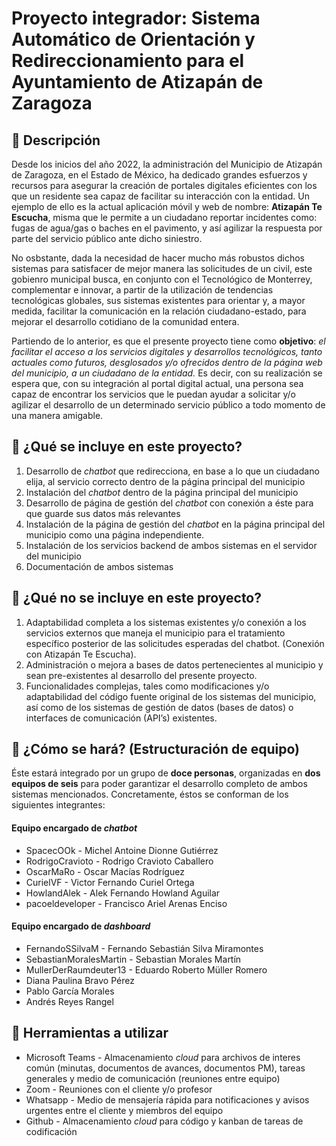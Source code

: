 # Proyecto integrador: Sistema Automático de Orientación y Redireccionamiento para el Ayuntamiento de Atizapán de Zaragoza

## 🚀 Descripción 

Desde los inicios del año 2022, la administración del Municipio de Atizapán de Zaragoza, en el Estado de México, ha dedicado grandes esfuerzos y recursos para asegurar la creación de portales digitales eficientes con los que un residente sea capaz de facilitar su interacción con la entidad. Un ejemplo de ello es la actual aplicación móvil y web de nombre: **Atizapán Te Escucha**, misma que le permite a un ciudadano reportar incidentes como: fugas de agua/gas o baches en el pavimento, y así agilizar la respuesta por parte del servicio público ante dicho siniestro.

No osbstante, dada la necesidad de hacer mucho más robustos dichos sistemas para satisfacer de mejor manera las solicitudes de un civil, este gobienro municipal busca, en conjunto con el Tecnológico de Monterrey,  complementar e innovar, a partir de la utilización de tendencias tecnológicas globales, sus sistemas existentes para orientar y, a mayor medida, facilitar la comunicación en la relación ciudadano-estado, para mejorar el desarrollo cotidiano de la comunidad entera. 

Partiendo de lo anterior, es que el presente proyecto tiene como **objetivo**: *el facilitar el acceso a los servicios digitales y desarrollos tecnológicos, tanto actuales como futuros, desglosados y/o ofrecidos dentro de la página web del municipio, a un ciudadano de la entidad.* Es decir, con su realización se espera que, con su integración al portal digital actual, una persona sea capaz de encontrar los servicios que le puedan ayudar a solicitar y/o agilizar el desarrollo de un determinado servicio público a todo momento de una manera amigable. 

## 🚀 ¿Qué se incluye en este proyecto? 

1.	Desarrollo de *chatbot* que redirecciona, en base a lo que un ciudadano elija, al servicio correcto dentro de la página principal del municipio
2.	Instalación del *chatbot* dentro de la página principal del municipio 
3.	Desarrollo de página de gestión del *chatbot* con conexión a éste para que guarde sus datos más relevantes 
4.	Instalación de la página de gestión del *chatbot* en la página principal del municipio como una página independiente. 
5.	Instalación de los servicios backend de ambos sistemas en el servidor del municipio 
6.	Documentación de ambos sistemas

## 🚀 ¿Qué no se incluye en este proyecto?
 
1.	Adaptabilidad completa a los sistemas existentes y/o conexión a los servicios externos que maneja el municipio para el tratamiento específico posterior de las solicitudes esperadas del chatbot. (Conexión con Atizapán Te Escucha).
2.	Administración o mejora a bases de datos pertenecientes al municipio y sean pre-existentes al desarrollo del presente proyecto.
3.	Funcionalidades complejas, tales como modificaciones y/o adaptabilidad del código fuente original de los sistemas del municipio, así como de los sistemas de gestión de datos (bases de datos) o interfaces de comunicación (API’s) existentes.  

## 🚀 ¿Cómo se hará? (Estructuración de equipo)

Éste estará integrado por un grupo de **doce personas**, organizadas en **dos equipos de seis** para poder garantizar el desarrollo completo de ambos sistemas mencionados. Concretamente, éstos se conforman de los siguientes integrantes:

#### Equipo encargado de *chatbot*
*	SpacecOOk - Michel Antoine Dionne Gutiérrez  
*	RodrigoCravioto - Rodrigo Cravioto Caballero 
*	OscarMaRo - Oscar Macías Rodríguez 
*	CurielVF - Victor Fernando Curiel Ortega
*	HowlandAlek - Alek Fernando Howland Aguilar
*	pacoeldeveloper - Francisco Ariel Arenas Enciso

#### Equipo encargado de *dashboard*
*	FernandoSSilvaM - Fernando Sebastián Silva Miramontes 
*	SebastianMoralesMartin - Sebastian Morales Martín 
*	MullerDerRaumdeuter13 - Eduardo Roberto Müller Romero
*	Diana Paulina Bravo Pérez 
*	Pablo García Morales 
*	Andrés Reyes Rangel

## 🚀 Herramientas a utilizar 

*	Microsoft Teams - Almacenamiento *cloud* para archivos de interes común (minutas, documentos de avances, documentos PM), tareas generales y medio de comunicación (reuniones entre equipo)
*	Zoom - Reuniones con el cliente y/o profesor
*	Whatsapp - Medio de mensajería rápida para notificaciones y avisos urgentes entre el cliente y miembros del equipo
*	Github - Almacenamiento *cloud* para código y kanban de tareas de codificación
